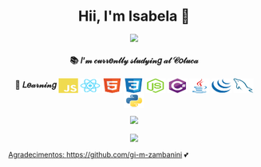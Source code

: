 <h1  align="center"> Hii, I'm Isabela 👋</h1>

<p align="center">
<img src = "https://c.tenor.com/mIMWFGbn8hQAAAAC/computer-says.gif"/>
</p> 


<div align="center">
<h3>
📚 𝐼’𝓂 𝒸𝓊𝓇𝓇𝑒𝓃𝓉𝓁𝓎 𝓈𝓉𝓊𝒹𝓎𝒾𝓃𝑔 𝒶𝓉 𝒞𝑜𝓉𝓊𝒸𝒶 <br/> <br/>
🌱 𝐿𝑒𝒶𝓇𝓃𝒾𝓃𝑔
   <img align="center" alt="gi-Js" height="30" width="40" src="https://raw.githubusercontent.com/devicons/devicon/master/icons/javascript/javascript-plain.svg">
   <img align="center" alt="gi-React" height="30" width="40" src="https://raw.githubusercontent.com/devicons/devicon/master/icons/react/react-original.svg">
   <img align="center" alt="gi-HTML" height="30" width="40" src="https://raw.githubusercontent.com/devicons/devicon/master/icons/html5/html5-original.svg">
   <img align="center" alt="gi-CSS" height="30" width="40" src="https://raw.githubusercontent.com/devicons/devicon/master/icons/css3/css3-original.svg">
   <img align="center" alt="gi-Node" height="30" width="40" src="https://raw.githubusercontent.com/devicons/devicon/master/icons/nodejs/nodejs-original.svg">
   <img align="center" alt="gi-Csharp" height="30" width="40" src="https://raw.githubusercontent.com/devicons/devicon/master/icons/csharp/csharp-original.svg">
   <img align="center" alt="gi-Java" height="30" width="40" src="https://raw.githubusercontent.com/devicons/devicon/master/icons/java/java-original.svg">
   <img align="center" alt="gi-Jquey" height="30" width="40" src="https://raw.githubusercontent.com/devicons/devicon/master/icons/jquery/jquery-original.svg">
  <img align="center" alt="gi-Mysql" height="30" width="40" src="https://raw.githubusercontent.com/devicons/devicon/master/icons/mysql/mysql-original.svg">
 <img align="center" alt="gi-Python" height="30" width="40" src="https://raw.githubusercontent.com/devicons/devicon/master/icons/python/python-original.svg">

    
 <br/>
 </h3>
 </div>

<div align="center">
  <a href="https://github.com/Isabela-CP">
  <img height="180em" src="https://github-readme-stats.vercel.app/api?username=Isabela-CP&show_icons=true&theme=radical&include_all_commits=true&count_private=true"/>
  <br/> <br/>
  <img height="180em" src="https://github-readme-stats.vercel.app/api/top-langs/?username=Isabela-CP&layout=compact&langs_count=7&theme=radical"/>
</br>
</div>

Agradecimentos: https://github.com/gi-m-zambanini 💕
